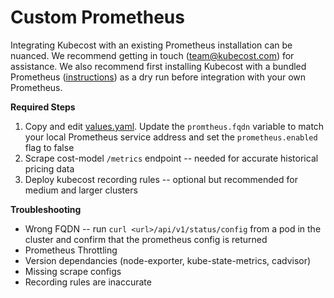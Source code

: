 # Custom Prometheus

Integrating Kubecost with an existing Prometheus installation can be nuanced. We recommend getting in touch (team@kubecost.com) for assistance. We also recommend first installing Kubecost with a bundled Prometheus ([instructions](http://kubecost.com/install)) as a dry run before integration with your own Prometheus.  

__Required Steps__

1. Copy and edit [values.yaml](https://github.com/kubecost/cost-analyzer-helm-chart/blob/master/cost-analyzer/values.yaml). Update the `promtheus.fqdn` variable to match your local Prometheus service address and set the `prometheus.enabled` flag to false
2. Scrape cost-model `/metrics` endpoint -- needed for accurate historical pricing data
3. Deploy kubecost recording rules -- optional but recommended for medium and larger clusters

__Troubleshooting__

* Wrong FQDN -- run `curl <url>/api/v1/status/config` from a pod in the cluster and confirm that the prometheus config is returned
* Prometheus Throttling
* Version dependancies (node-exporter, kube-state-metrics, cadvisor)
* Missing scrape configs
* Recording rules are inaccurate
